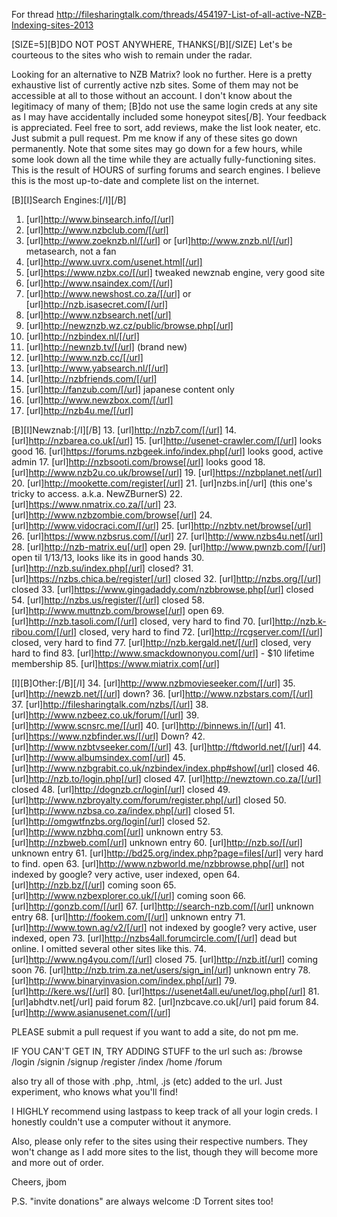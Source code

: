 For thread http://filesharingtalk.com/threads/454197-List-of-all-active-NZB-Indexing-sites-2013

[SIZE=5][B]DO NOT POST ANYWHERE, THANKS[/B][/SIZE]
Let's be courteous to the sites who wish to remain under the radar.

Looking for an alternative to NZB Matrix? look no further.
Here is a pretty exhaustive list of currently active nzb sites. Some of them may not be accessible at all to those without an account. I don't know about the legitimacy of many of them; [B]do not use the same login creds at any site as I may have accidentally included some honeypot sites[/B]. Your feedback is appreciated. 
Feel free to sort, add reviews, make the list look neater, etc. Just submit a pull request. Pm me know if any of these sites go down permanently. Note that some sites may go down for a few hours, while some look down all the time while they are actually fully-functioning sites. 
This is the result of HOURS of surfing forums and search engines. I believe this is the most up-to-date and complete list on the internet.

[B][I]Search Engines:[/I][/B]
1.  [url]http://www.binsearch.info/[/url]
2.  [url]http://www.nzbclub.com/[/url]
3.  [url]http://www.zoeknzb.nl/[/url] or [url]http://www.znzb.nl/[/url] metasearch, not a fan
4.  [url]http://www.uvrx.com/usenet.html[/url]
5.  [url]https://www.nzbx.co/[/url] tweaked newznab engine, very good site
6.  [url]http://www.nsaindex.com/[/url]
7.  [url]http://www.newshost.co.za/[/url] or [url]http://nzb.isasecret.com/[/url]
8.  [url]http://www.nzbsearch.net[/url]
9.  [url]http://newznzb.wz.cz/public/browse.php[/url]
10. [url]http://nzbindex.nl/[/url]
11. [url]http://newnzb.tv/[/url] (brand new)
12. [url]http://www.nzb.cc/[/url]
55. [url]http://www.yabsearch.nl/[/url]
56. [url]http://nzbfriends.com/[/url]
57. [url]http://fanzub.com/[/url] japanese content only
59. [url]http://www.newzbox.com/[/url]
62. [url]http://nzb4u.me/[/url]

[B][I]Newznab:[/I][/B]
13. [url]http://nzb7.com/[/url]
14. [url]http://nzbarea.co.uk[/url]
15. [url]http://usenet-crawler.com/[/url] looks good
16. [url]https://forums.nzbgeek.info/index.php[/url] looks good, active admin
17. [url]http://nzbsooti.com/browse[/url] looks good
18. [url]http://www.nzb2u.co.uk/browse[/url]
19. [url]https://nzbplanet.net[/url]
20. [url]http://mookette.com/register[/url]
21. [url]nzbs.in[/url] (this one's tricky to access. a.k.a. NewZBurnerS)
22. [url]https://www.nmatrix.co.za/[/url]
23. [url]http://www.nzbzombie.com/browse[/url]
24. [url]http://www.vidocraci.com/[/url]
25. [url]http://nzbtv.net/browse[/url]
26. [url]https://www.nzbsrus.com/[/url]
27. [url]http://www.nzbs4u.net[/url]
28. [url]http://nzb-matrix.eu[/url] open
29. [url]http://www.pwnzb.com/[/url] open til 1/13/13, looks like its in good hands
30. [url]http://nzb.su/index.php[/url] closed?
31. [url]https://nzbs.chica.be/register[/url] closed
32. [url]http://nzbs.org/[/url] closed
33. [url]https://www.gingadaddy.com/nzbbrowse.php[/url] closed
54. [url]http://nzbs.us/register/[/url] closed
58. [url]http://www.muttnzb.com/browse[/url] open
69. [url]http://nzb.tasoli.com/[/url] closed, very hard to find
70. [url]http://nzb.k-ribou.com/[/url] closed, very hard to find
72. [url]http://rcgserver.com/[/url] closed, very hard to find
77. [url]http://nzb.kergald.net/[/url] closed, very hard to find
83. [url]http://www.smackdownonyou.com[/url] - $10 lifetime membership
85. [url]https://www.miatrix.com[/url]

[I][B]Other:[/B][/I]
34. [url]http://www.nzbmovieseeker.com/[/url]
35. [url]http://newzb.net/[/url] down?
36. [url]http://www.nzbstars.com/[/url]
37. [url]http://filesharingtalk.com/nzbs/[/url]
38. [url]http://www.nzbeez.co.uk/forum/[/url]
39. [url]http://www.scnsrc.me/[/url]
40. [url]http://binnews.in/[/url]
41. [url]https://www.nzbfinder.ws/[/url] Down?
42. [url]http://www.nzbtvseeker.com/[/url]
43. [url]http://ftdworld.net/[/url]
44. [url]http://www.albumsindex.com[/url] 
45. [url]http://www.nzbgrabit.co.uk/nzbindex/index.php#show[/url] closed
46. [url]http://nzb.to/login.php[/url] closed
47. [url]http://newztown.co.za/[/url] closed
48. [url]http://dognzb.cr/login[/url] closed
49. [url]http://www.nzbroyalty.com/forum/register.php[/url] closed
50. [url]http://www.nzbsa.co.za/index.php[/url] closed
51. [url]http://omgwtfnzbs.org/login[/url] closed
52. [url]http://www.nzbhq.com[/url] unknown entry
53. [url]http://nzbweb.com[/url] unknown entry
60. [url]http://nzb.so/[/url] unknown entry
61. [url]http://bd25.org/index.php?page=files[/url] very hard to find. open
63. [url]http://www.nzbworld.me/nzbbrowse.php[/url] not indexed by google? very active, user indexed, open
64. [url]http://nzb.bz/[/url] coming soon
65. [url]http://www.nzbexplorer.co.uk/[/url] coming soon
66. [url]http://gonzb.com/[/url] 
67. [url]http://search-nzb.com/[/url] unknown entry
68. [url]http://fookem.com/[/url] unknown entry
71. [url]http://www.town.ag/v2/[/url] not indexed by google? very active, user indexed, open
73. [url]http://nzbs4all.forumcircle.com/[/url] dead but online. I omitted several other sites like this.
74. [url]http://www.ng4you.com/[/url] closed
75. [url]http://nzb.it[/url] coming soon
76. [url]http://nzb.trim.za.net/users/sign_in[/url] unknown entry
78. [url]http://www.binaryinvasion.com/index.php[/url]
79. [url]http://kere.ws/[/url]
80. [url]https://usenet4all.eu/unet/log.php[/url]
81. [url]abhdtv.net[/url] paid forum
82. [url]nzbcave.co.uk[/url] paid forum
84. [url]http://www.asianusenet.com/[/url]

PLEASE submit a pull request if you want to add a site, do not pm me.

IF YOU CAN'T GET IN, TRY ADDING STUFF to the url such as:
/browse
/login
/signin
/signup
/register
/index
/home
/forum

also try all of those with .php, .html, .js (etc) added to the url.
Just experiment, who knows what you'll find!

I HIGHLY recommend using lastpass to keep track of all your login creds. I honestly couldn't use a computer without it anymore.

Also, please only refer to the sites using their respective numbers. They won't change as I add more sites to the list, though they will become more and more out of order.

Cheers,
jbom

P.S. "invite donations" are always welcome :D Torrent sites too!
